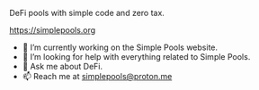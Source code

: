 DeFi pools with simple code and zero tax.

https://simplepools.org

- 🔭 I’m currently working on the Simple Pools website.
- 🤔 I’m looking for help with everything related to Simple Pools.
- 💬 Ask me about DeFi.
- 📫 Reach me at simplepools@proton.me
